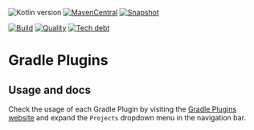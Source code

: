 ![Kotlin version](https://img.shields.io/badge/kotlin-1.5.20-blueviolet?logo=kotlin&logoColor=white)
[![MavenCentral](https://img.shields.io/maven-central/v/com.javiersc.gradle-plugins/versioning?label=MavenCentral)](https://repo1.maven.org/maven2/com/javiersc/gradle-plugins/versioning/)
[![Snapshot](https://img.shields.io/nexus/s/com.javiersc.gradle-plugins/versioning?server=https%3A%2F%2Foss.sonatype.org%2F&label=Snapshot)](https://oss.sonatype.org/content/repositories/snapshots/com/javiersc/gradle-plugins/versioning/)

[![Build](https://img.shields.io/github/workflow/status/JavierSegoviaCordoba/gradle-plugins/build?label=Build&logo=GitHub)](https://github.com/JavierSegoviaCordoba/gradle-plugins/tree/main)
[![Quality](https://img.shields.io/sonar/quality_gate/JavierSegoviaCordoba_gradle-plugins?label=Quality&logo=SonarCloud&logoColor=white&server=https%3A%2F%2Fsonarcloud.io)](https://sonarcloud.io/dashboard?id=JavierSegoviaCordoba_gradle-plugins)
[![Tech debt](https://img.shields.io/sonar/tech_debt/JavierSegoviaCordoba_gradle-plugins?label=Tech%20debt&logo=SonarCloud&logoColor=white&server=https%3A%2F%2Fsonarcloud.io)](https://sonarcloud.io/dashboard?id=JavierSegoviaCordoba_gradle-plugins)

# Gradle Plugins

## Usage and docs

Check the usage of each Gradle Plugin by visiting the 
[Gradle Plugins website](https://gradle-plugins.javiersc.com) and expand the `Projects` dropdown
menu in the navigation bar.

